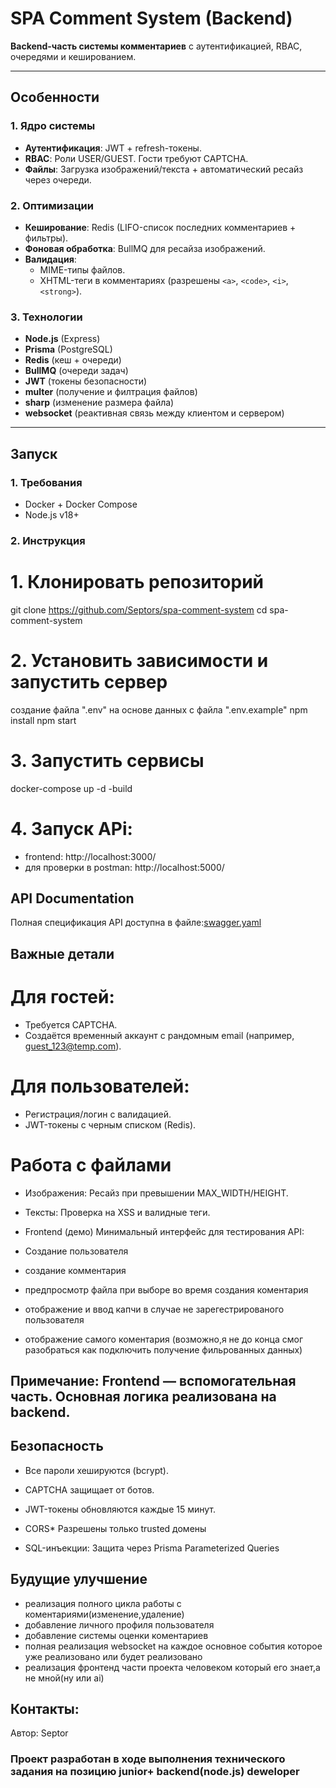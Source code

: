 # SPA Comment System (Backend)

**Backend-часть системы комментариев** с аутентификацией, RBAC, очередями и кешированием.

---

##  Особенности

### **1. Ядро системы**
- **Аутентификация**: JWT + refresh-токены.
- **RBAC**: Роли USER/GUEST. Гости требуют CAPTCHA.
- **Файлы**: Загрузка изображений/текста + автоматический ресайз через очереди.

### **2. Оптимизации**
- **Кеширование**: Redis (LIFO-список последних комментариев + фильтры).
- **Фоновая обработка**: BullMQ для ресайза изображений.
- **Валидация**: 
  - MIME-типы файлов.
  - XHTML-теги в комментариях (разрешены `<a>`, `<code>`, `<i>`, `<strong>`).

### **3. Технологии**
- **Node.js** (Express)
- **Prisma** (PostgreSQL)
- **Redis** (кеш + очереди)
- **BullMQ** (очереди задач)
- **JWT**  (токены безопасности)
- **multer** (получение и филтрация файлов)
- **sharp** (изменение размера файла)
- **websocket** (реактивная связь между клиентом и сервером) 

---

##  Запуск

### 1. **Требования**
- Docker + Docker Compose
- Node.js v18+

### 2. **Инструкция**
# 1. Клонировать репозиторий
git clone https://github.com/Septors/spa-comment-system
cd spa-comment-system

# 2. Установить зависимости и запустить сервер
создание файла ".env" на основе данных с файла ".env.example"
npm install
npm start

# 3. Запустить сервисы
docker-compose up -d -build

# 4. Запуск APi:
- frontend: http://localhost:3000/
- для проверки в postman: http://localhost:5000/


##  API Documentation
Полная спецификация API доступна в файле:[swagger.yaml](./swagger.yaml)

## Важные детали
# Для гостей:
- Требуется CAPTCHA.
- Создаётся временный аккаунт с рандомным email (например, guest_123@temp.com).


 # Для пользователей:
- Регистрация/логин с валидацией.
- JWT-токены с черным списком (Redis).

# Работа с файлами
- Изображения: Ресайз при превышении MAX_WIDTH/HEIGHT.

- Тексты: Проверка на XSS и валидные теги.

- Frontend (демо)
Минимальный интерфейс для тестирования API:
- Создание пользователя
- создание комментария 
- предпросмотр файла при выборе во время создания коментария
- отображение и ввод капчи в случае не зарегестрированого пользователя
- отображение самого коментария (возможно,я не до конца смог разобраться как подключить получение фильрованных данных)

## Примечание: Frontend — вспомогательная часть. Основная логика реализована на backend.


## Безопасность

- Все пароли хешируются (bcrypt).

- CAPTCHA защищает от ботов.

- JWT-токены обновляются каждые 15 минут.

- CORS* Разрешены только trusted домены

- SQL-инъекции: Защита через Prisma Parameterized Queries

## Будущие улучшение

- реализация полного цикла работы с коментариями(изменение,удаление)  
- добавление личного профиля пользователя  
- добавление системы оценки коментариев
- полная реализация websocket на каждое основное события которое уже реализовано или будет реализовано
- реализация фронтенд части проекта человеком который его знает,а не мной(ну или ai)



## Контакты:
Автор: Septor

### Проект разработан в ходе выполнения технического задания на позицию junior+ backend(node.js) deweloper 

